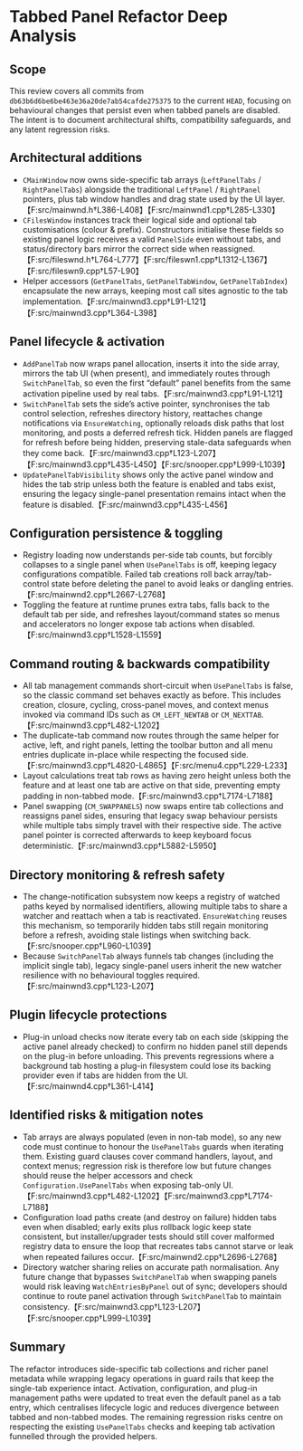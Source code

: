 # Tabbed Panel Refactor Deep Analysis

## Scope
This review covers all commits from `db63b6d6be6be463e36a20de7ab54cafde275375` to the current `HEAD`, focusing on behavioural changes that persist even when tabbed panels are disabled. The intent is to document architectural shifts, compatibility safeguards, and any latent regression risks.

## Architectural additions
- `CMainWindow` now owns side-specific tab arrays (`LeftPanelTabs` / `RightPanelTabs`) alongside the traditional `LeftPanel` / `RightPanel` pointers, plus tab window handles and drag state used by the UI layer.【F:src/mainwnd.h†L386-L408】【F:src/mainwnd1.cpp†L285-L330】
- `CFilesWindow` instances track their logical side and optional tab customisations (colour & prefix). Constructors initialise these fields so existing panel logic receives a valid `PanelSide` even without tabs, and status/directory bars mirror the correct side when reassigned.【F:src/fileswnd.h†L764-L777】【F:src/fileswn1.cpp†L1312-L1367】【F:src/fileswn9.cpp†L57-L90】
- Helper accessors (`GetPanelTabs`, `GetPanelTabWindow`, `GetPanelTabIndex`) encapsulate the new arrays, keeping most call sites agnostic to the tab implementation.【F:src/mainwnd3.cpp†L91-L121】【F:src/mainwnd3.cpp†L364-L398】

## Panel lifecycle & activation
- `AddPanelTab` now wraps panel allocation, inserts it into the side array, mirrors the tab UI (when present), and immediately routes through `SwitchPanelTab`, so even the first “default” panel benefits from the same activation pipeline used by real tabs.【F:src/mainwnd3.cpp†L91-L121】
- `SwitchPanelTab` sets the side’s active pointer, synchronises the tab control selection, refreshes directory history, reattaches change notifications via `EnsureWatching`, optionally reloads disk paths that lost monitoring, and posts a deferred refresh tick. Hidden panels are flagged for refresh before being hidden, preserving stale-data safeguards when they come back.【F:src/mainwnd3.cpp†L123-L207】【F:src/mainwnd3.cpp†L435-L450】【F:src/snooper.cpp†L999-L1039】
- `UpdatePanelTabVisibility` shows only the active panel window and hides the tab strip unless both the feature is enabled and tabs exist, ensuring the legacy single-panel presentation remains intact when the feature is disabled.【F:src/mainwnd3.cpp†L435-L456】

## Configuration persistence & toggling
- Registry loading now understands per-side tab counts, but forcibly collapses to a single panel when `UsePanelTabs` is off, keeping legacy configurations compatible. Failed tab creations roll back array/tab-control state before deleting the panel to avoid leaks or dangling entries.【F:src/mainwnd2.cpp†L2667-L2768】
- Toggling the feature at runtime prunes extra tabs, falls back to the default tab per side, and refreshes layout/command states so menus and accelerators no longer expose tab actions when disabled.【F:src/mainwnd3.cpp†L1528-L1559】

## Command routing & backwards compatibility
- All tab management commands short-circuit when `UsePanelTabs` is false, so the classic command set behaves exactly as before. This includes creation, closure, cycling, cross-panel moves, and context menus invoked via command IDs such as `CM_LEFT_NEWTAB` or `CM_NEXTTAB`.【F:src/mainwnd3.cpp†L482-L1202】
- The duplicate-tab command now routes through the same helper for active, left, and right panels, letting the toolbar button and all menu entries duplicate in-place while respecting the focused side.【F:src/mainwnd3.cpp†L4820-L4865】【F:src/menu4.cpp†L229-L233】
- Layout calculations treat tab rows as having zero height unless both the feature and at least one tab are active on that side, preventing empty padding in non-tabbed mode.【F:src/mainwnd3.cpp†L7174-L7188】
- Panel swapping (`CM_SWAPPANELS`) now swaps entire tab collections and reassigns panel sides, ensuring that legacy swap behaviour persists while multiple tabs simply travel with their respective side. The active panel pointer is corrected afterwards to keep keyboard focus deterministic.【F:src/mainwnd3.cpp†L5882-L5950】

## Directory monitoring & refresh safety
- The change-notification subsystem now keeps a registry of watched paths keyed by normalised identifiers, allowing multiple tabs to share a watcher and reattach when a tab is reactivated. `EnsureWatching` reuses this mechanism, so temporarily hidden tabs still regain monitoring before a refresh, avoiding stale listings when switching back.【F:src/snooper.cpp†L960-L1039】
- Because `SwitchPanelTab` always funnels tab changes (including the implicit single tab), legacy single-panel users inherit the new watcher resilience with no behavioural toggles required.【F:src/mainwnd3.cpp†L123-L207】

## Plugin lifecycle protections
- Plug-in unload checks now iterate every tab on each side (skipping the active panel already checked) to confirm no hidden panel still depends on the plug-in before unloading. This prevents regressions where a background tab hosting a plug-in filesystem could lose its backing provider even if tabs are hidden from the UI.【F:src/mainwnd4.cpp†L361-L414】

## Identified risks & mitigation notes
- Tab arrays are always populated (even in non-tab mode), so any new code must continue to honour the `UsePanelTabs` guards when iterating them. Existing guard clauses cover command handlers, layout, and context menus; regression risk is therefore low but future changes should reuse the helper accessors and check `Configuration.UsePanelTabs` when exposing tab-only UI.【F:src/mainwnd3.cpp†L482-L1202】【F:src/mainwnd3.cpp†L7174-L7188】
- Configuration load paths create (and destroy on failure) hidden tabs even when disabled; early exits plus rollback logic keep state consistent, but installer/upgrader tests should still cover malformed registry data to ensure the loop that recreates tabs cannot starve or leak when repeated failures occur.【F:src/mainwnd2.cpp†L2696-L2768】
- Directory watcher sharing relies on accurate path normalisation. Any future change that bypasses `SwitchPanelTab` when swapping panels would risk leaving `WatchEntriesByPanel` out of sync; developers should continue to route panel activation through `SwitchPanelTab` to maintain consistency.【F:src/mainwnd3.cpp†L123-L207】【F:src/snooper.cpp†L999-L1039】

## Summary
The refactor introduces side-specific tab collections and richer panel metadata while wrapping legacy operations in guard rails that keep the single-tab experience intact. Activation, configuration, and plug-in management paths were updated to treat even the default panel as a tab entry, which centralises lifecycle logic and reduces divergence between tabbed and non-tabbed modes. The remaining regression risks centre on respecting the existing `UsePanelTabs` checks and keeping tab activation funnelled through the provided helpers.
